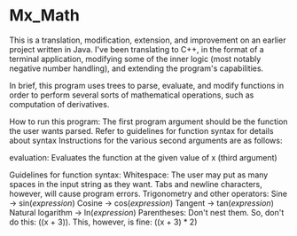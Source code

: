 # Mx_Math
This is a translation, modification, extension, and improvement on an earlier project written in Java. I've been translating to C++, in the format of a terminal application, modifying some of the inner logic (most notably negative number handling), and extending the program's capabilities.

In brief, this program uses trees to parse, evaluate, and modify functions in order to perform several sorts of mathematical operations, such as computation of derivatives.

How to run this program:
The first program argument should be the function the user wants parsed. Refer to guidelines for function syntax for details about syntax
Instructions for the various second arguments are as follows:

evaluation: Evaluates the function at the given value of x (third argument)



Guidelines for function syntax:
Whitespace: The user may put as many spaces in the input string as they want. Tabs and newline characters, however, will cause program errors.
Trigonometry and other operators:
Sine -> sin(*expression*)
Cosine -> cos(*expression*)
Tangent -> tan(*expression*)
Natural logarithm -> ln(*expression*)
Parentheses: Don't nest them. So, don't do this: ((x + 3)). This, however, is fine: ((x + 3) * 2)